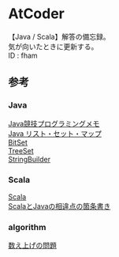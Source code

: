 # AtCoder
【Java / Scala】解答の備忘録。  
気が向いたときに更新する。  
ID : fham

## 参考
### Java
[Java競技プログラミングメモ](http://qiita.com/p_shiki37/items/65c18f88f4d24b2c528b)  
[Java リスト・セット・マップ](http://www.tohoho-web.com/java/collection.htm)  
[BitSet](https://docs.oracle.com/javase/jp/8/docs/api/java/util/BitSet.html)  
[TreeSet](http://docs.oracle.com/javase/jp/7/api/java/util/TreeSet.html)  
[StringBuilder](https://docs.oracle.com/javase/jp/6/api/java/lang/StringBuilder.html)  

### Scala
[Scala](http://www.ne.jp/asahi/hishidama/home/tech/scala/index.html)  
[ScalaとJavaの相違点の箇条書き](http://blog.mwsoft.jp/article/47056512.html)  

### algorithm
[数え上げの問題](http://nagoyacoder.web.fc2.com/topcoder/topcoder_cpp4.html)  
